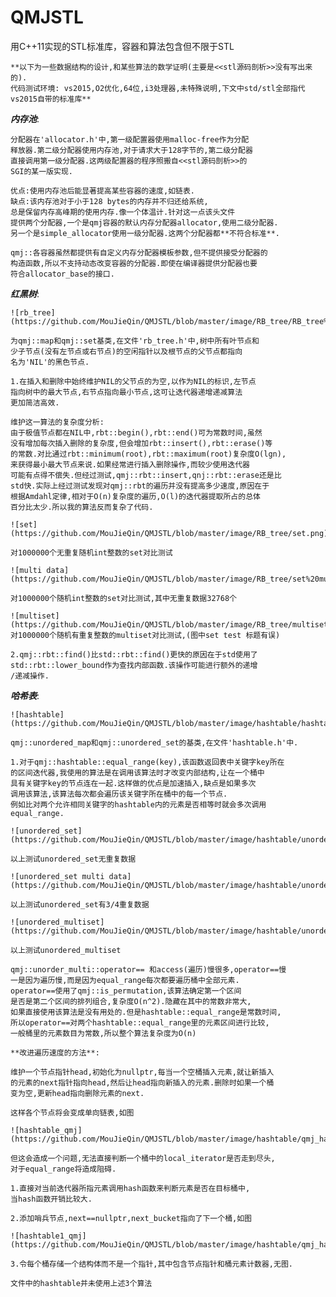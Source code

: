 # QMJSTL
用C++11实现的STL标准库，容器和算法包含但不限于STL

	**以下为一些数据结构的设计,和某些算法的数学证明(主要是<<stl源码剖析>>没有写出来的).
	代码测试环境: vs2015,O2优化,64位,i3处理器,未特殊说明,下文中std/stl全部指代
	vs2015自带的标准库**

***内存池***:

	分配器在'allocator.h'中,第一级配置器使用malloc-free作为分配
	释放器.第二级分配器使用内存池,对于请求大于128字节的,第二级分配器
	直接调用第一级分配器.这两级配置器的程序照搬自<<stl源码剖析>>的
	SGI的某一版实现.
	
	优点:使用内存池后能显著提高某些容器的速度,如链表.
	缺点:该内存池对于小于128 bytes的内存并不归还给系统,
	总是保留内存高峰期的使用内存.像一个体温计.针对这一点该头文件
	提供两个分配器,一个是qmj容器的默认内存分配器allocator,使用二级分配器.
	另一个是simple_allocator使用一级分配器.这两个分配器都**不符合标准**.
	
	qmj::各容器虽然都提供有自定义内存分配器模板参数,但不提供接受分配器的
	构造函数,所以不支持动态改变容器的分配器.即使在编译器提供分配器也要
	符合allocator_base的接口.

***红黑树***:

	![rb_tree](https://github.com/MouJieQin/QMJSTL/blob/master/image/RB_tree/RB_tree%20for%20map.png)

	为qmj::map和qmj::set基类,在文件'rb_tree.h'中,树中所有叶节点和
	少子节点(没有左节点或右节点)的空闲指针以及根节点的父节点都指向
	名为'NIL'的黑色节点.
	
	1.在插入和删除中始终维护NIL的父节点的为空,以作为NIL的标识,左节点
	指向树中的最大节点,右节点指向最小节点,这可让迭代器递增递减算法
	更加简洁高效.
	
	维护这一算法的复杂度分析:
	由于极值节点都在NIL中,rbt::begin(),rbt::end()可为常数时间,虽然
	没有增加每次插入删除的复杂度,但会增加rbt::insert(),rbt::erase()等
	的常数.对比通过rbt::minimum(root),rbt::maximum(root)复杂度O(lgn),
	来获得最小最大节点来说.如果经常进行插入删除操作,而较少使用迭代器
	可能有点得不偿失.但经过测试,qmj::rbt::insert,qnj::rbt::erase还是比
	std快.实际上经过测试发现对qmj::rbt的遍历并没有提高多少速度,原因在于
	根据Amdahl定律,相对于O(n)复杂度的遍历,O(l)的迭代器提取所占的总体
	百分比太少.所以我的算法反而复杂了代码.
	
	![set](https://github.com/MouJieQin/QMJSTL/blob/master/image/RB_tree/set.png)
	
	对1000000个无重复随机int整数的set对比测试
	
	![multi data](https://github.com/MouJieQin/QMJSTL/blob/master/image/RB_tree/set%20multiData.png)
	
	对1000000个随机int整数的set对比测试,其中无重复数据32768个
	
	![multiset](https://github.com/MouJieQin/QMJSTL/blob/master/image/RB_tree/multiset.png)
	对1000000个随机有重复整数的multiset对比测试,(图中set test 标题有误)
	
	2.qmj::rbt::find()比std::rbt::find()更快的原因在于std使用了
	std::rbt::lower_bound作为查找内部函数.该操作可能进行额外的递增
	/递减操作.
	

***哈希表***:

	![hashtable](https://github.com/MouJieQin/QMJSTL/blob/master/image/hashtable/hashtable.png)
	
	qmj::unordered_map和qmj::unordered_set的基类,在文件'hashtable.h'中.
	
	1.对于qmj::hashtable::equal_range(key),该函数返回表中关键字key所在
	的区间迭代器,我使用的算法是在调用该算法时才改变内部结构,让在一个桶中
	具有关键字key的节点连在一起.这样做的优点是加速插入,缺点是如果多次
	调用该算法,该算法每次都会遍历该关键字所在桶中的每一个节点.
	例如比对两个允许相同关键字的hashtable内的元素是否相等时就会多次调用
	equal_range.
	
	![unordered_set](https://github.com/MouJieQin/QMJSTL/blob/master/image/hashtable/unordered_set.png)
	
	以上测试unordered_set无重复数据
	
	![unordered_set multi data](https://github.com/MouJieQin/QMJSTL/blob/master/image/hashtable/unordered_set%20multiData.png)
	
	以上测试unordered_set有3/4重复数据
	
	![unordered_multiset](https://github.com/MouJieQin/QMJSTL/blob/master/image/hashtable/unordered_set.png)
	
	以上测试unordered_multiset
	
	qmj::unorder_multi::operator== 和access(遍历)慢很多,operator==慢
	一是因为遍历慢,而是因为equal_range每次都要遍历桶中全部元素.
	operator==使用了qmj::is_permutation,该算法确定第一个区间
	是否是第二个区间的排列组合,复杂度O(n^2).隐藏在其中的常数非常大,
	如果直接使用该算法是没有用处的.但是hashtable::equal_range是常数时间,
	所以operator==对两个hashtable::equal_range里的元素区间进行比较,
	一般桶里的元素数目为常数,所以整个算法复杂度为O(n)
	
	**改进遍历速度的方法**:
	
	维护一个节点指针head,初始化为nullptr,每当一个空桶插入元素,就让新插入
	的元素的next指针指向head,然后让head指向新插入的元素.删除时如果一个桶
	变为空,更新head指向删除元素的next.
	
	这样各个节点将会变成单向链表,如图
	
	![hashtable_qmj](https://github.com/MouJieQin/QMJSTL/blob/master/image/hashtable/qmj_hashtable.png)
	
	但这会造成一个问题,无法直接判断一个桶中的local_iterator是否走到尽头,
	对于equal_range将造成阻碍.
	
	1.直接对当前迭代器所指元素调用hash函数来判断元素是否在目标桶中,
	当hash函数开销比较大.
	
	2.添加哨兵节点,next==nullptr,next_bucket指向了下一个桶,如图
	
	![hashtable1_qmj](https://github.com/MouJieQin/QMJSTL/blob/master/image/hashtable/qmj_hashtable1.png)
	
	3.令每个桶存储一个结构体而不是一个指针,其中包含节点指针和桶元素计数器,无图.
	
	文件中的hashtable并未使用上述3个算法
	
	
	
	
	
	
	
	
	
	
	
	
	
	
	
	
	

